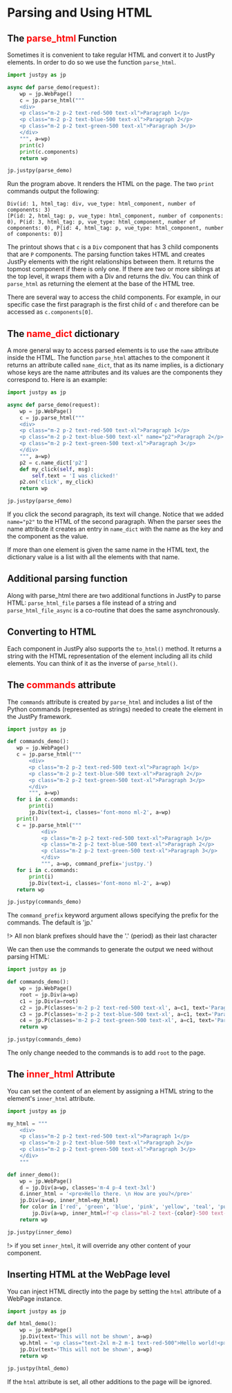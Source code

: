 # Parsing and Using HTML

## The <span style="color: red;">parse_html</span> Function
Sometimes it is convenient to take regular HTML and convert it to JustPy elements. In order to do so we use the function `parse_html`.
```python
import justpy as jp

async def parse_demo(request):
    wp = jp.WebPage()
    c = jp.parse_html("""
    <div>
    <p class="m-2 p-2 text-red-500 text-xl">Paragraph 1</p>
    <p class="m-2 p-2 text-blue-500 text-xl">Paragraph 2</p>
    <p class="m-2 p-2 text-green-500 text-xl">Paragraph 3</p>
    </div>
    """, a=wp)
    print(c)
    print(c.components)
    return wp

jp.justpy(parse_demo)
```

Run the program above. It renders the HTML on the page. The two `print` commands output the following:
```
Div(id: 1, html_tag: div, vue_type: html_component, number of components: 3)
[P(id: 2, html_tag: p, vue_type: html_component, number of components: 0), P(id: 3, html_tag: p, vue_type: html_component, number of components: 0), P(id: 4, html_tag: p, vue_type: html_component, number of components: 0)]
```

The printout shows that `c` is a `Div` component that has 3 child components that are `P` components. The parsing function takes HTML and creates JustPy elements with the right relationships between them. It returns the topmost component if there is only one. If there are two or more siblings at the top level, it wraps them with a Div and returns the div. You can think of `parse_html` as returning the element at the base of the HTML tree.
 
There are several way to access the child components. For example, in our specific case the first paragraph is the first child of `c` and therefore can be accessed as `c.components[0]`.

## The <span style="color: red;">name_dict</span> dictionary

A more general way to access parsed elements is to use the `name` attribute inside the HTML. The function `parse_html` attaches to the component it returns an attribute called `name_dict`, that as its name implies, is a dictionary whose keys are the name attributes and its values are the components they correspond to. Here is an example:

```python
import justpy as jp

async def parse_demo(request):
    wp = jp.WebPage()
    c = jp.parse_html("""
    <div>
    <p class="m-2 p-2 text-red-500 text-xl">Paragraph 1</p>
    <p class="m-2 p-2 text-blue-500 text-xl" name="p2">Paragraph 2</p>
    <p class="m-2 p-2 text-green-500 text-xl">Paragraph 3</p>
    </div>
    """, a=wp)
    p2 = c.name_dict['p2']
    def my_click(self, msg):
        self.text = 'I was clicked!'
    p2.on('click', my_click)
    return wp

jp.justpy(parse_demo)
```

If you click the second paragraph, its text will change. Notice that we added `name="p2"` to the HTML of the second paragraph. When the parser sees the name attribute it creates an entry in `name_dict` with the name as the key and the component as the value.

If more than one element is given the same name in the HTML text, the dictionary value is a list with all the elements with that name.

## Additional parsing function
Along with parse_html there are two additional functions in JustPy to parse HTML: `parse_html_file` parses a file instead of a string and `parse_html_file_async` is a co-routine that does the same asynchronously.  

## Converting to HTML
Each component in JustPy also supports the `to_html()` method. It returns a string with the HTML representation of the element including all its child elements. You can think of it as the inverse of `parse_html()`.

## The <span style="color: red;">commands</span> attribute

The `commands` attribute is created by `parse_html` and includes a list of the Python commands (represented as strings) needed to create the element in the JustPy framework. 

 ```python
import justpy as jp

def commands_demo():
    wp = jp.WebPage()
    c = jp.parse_html("""
        <div>
        <p class="m-2 p-2 text-red-500 text-xl">Paragraph 1</p>
        <p class="m-2 p-2 text-blue-500 text-xl">Paragraph 2</p>
        <p class="m-2 p-2 text-green-500 text-xl">Paragraph 3</p>
        </div>
        """, a=wp)
    for i in c.commands:
        print(i)
        jp.Div(text=i, classes='font-mono ml-2', a=wp)
    print()
    c = jp.parse_html("""
            <div>
            <p class="m-2 p-2 text-red-500 text-xl">Paragraph 1</p>
            <p class="m-2 p-2 text-blue-500 text-xl">Paragraph 2</p>
            <p class="m-2 p-2 text-green-500 text-xl">Paragraph 3</p>
            </div>
            """, a=wp, command_prefix='justpy.')
    for i in c.commands:
        print(i)
        jp.Div(text=i, classes='font-mono ml-2', a=wp)
    return wp

jp.justpy(commands_demo)
```

The `command_prefix` keyword argument allows specifying the prefix for the commands. The default is 'jp.'

!> All non blank prefixes should have the '.' (period) as their last character

We can then use the commands to generate the output we need without parsing HTML:

```python
import justpy as jp

def commands_demo():
    wp = jp.WebPage()
    root = jp.Div(a=wp)
    c1 = jp.Div(a=root)
    c2 = jp.P(classes='m-2 p-2 text-red-500 text-xl', a=c1, text='Paragraph 1')
    c3 = jp.P(classes='m-2 p-2 text-blue-500 text-xl', a=c1, text='Paragraph 2')
    c4 = jp.P(classes='m-2 p-2 text-green-500 text-xl', a=c1, text='Paragraph 3')
    return wp

jp.justpy(commands_demo)
```

The only change needed to the commands is to add `root` to the page.

##  The <span style="color: red;">inner_html</span> Attribute

You can set the content of an element by assigning a HTML string to the element's `inner_html` attribute.

```python
import justpy as jp

my_html = """
    <div>
    <p class="m-2 p-2 text-red-500 text-xl">Paragraph 1</p>
    <p class="m-2 p-2 text-blue-500 text-xl">Paragraph 2</p>
    <p class="m-2 p-2 text-green-500 text-xl">Paragraph 3</p>
    </div>
    """

def inner_demo():
    wp = jp.WebPage()
    d = jp.Div(a=wp, classes='m-4 p-4 text-3xl')
    d.inner_html = '<pre>Hello there. \n How are you?</pre>'
    jp.Div(a=wp, inner_html=my_html)
    for color in ['red', 'green', 'blue', 'pink', 'yellow', 'teal', 'purple']:
        jp.Div(a=wp, inner_html=f'<p class="ml-2 text-{color}-500 text-3xl">{color}</p>')
    return wp

jp.justpy(inner_demo)
```

!> if you set `inner_html`, it will override any other content of your component. 

## Inserting HTML at the WebPage level

You can inject HTML directly into the page by setting the `html` attribute of a WebPage instance.

```python
import justpy as jp

def html_demo():
    wp = jp.WebPage()
    jp.Div(text='This will not be shown', a=wp)
    wp.html = '<p class="text-2xl m-2 m-1 text-red-500">Hello world!<p>'
    jp.Div(text='This will not be shown', a=wp)
    return wp

jp.justpy(html_demo)
```

If the `html` attribute is set, all other additions to the page will be ignored.
